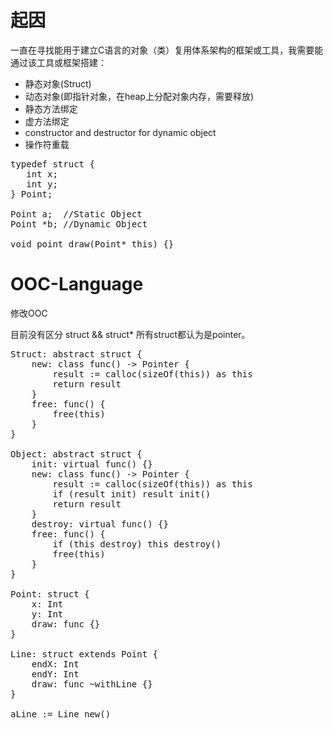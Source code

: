 # 起因

一直在寻找能用于建立C语言的对象（类）复用体系架构的框架或工具，我需要能通过该工具或框架搭建：

* 静态对象(Struct)
* 动态对象(即指针对象，在heap上分配对象内存，需要释放)
* 静态方法绑定
* 虚方法绑定
* constructor and destructor for dynamic object
* 操作符重载

<pre>
typedef struct {
   int x;
   int y;
} Point;

Point a;  //Static Object
Point *b; //Dynamic Object

void point_draw(Point* this) {}
</pre>


# OOC-Language

修改OOC

目前没有区分 struct && struct*
所有struct都认为是pointer。


<pre>
Struct: abstract struct {
    new: class func() -> Pointer {
        result := calloc(sizeOf(this)) as this
        return result
    }
    free: func() {
        free(this)
    }
}

Object: abstract struct {
    init: virtual func() {}
    new: class func() -> Pointer {
        result := calloc(sizeOf(this)) as this
        if (result init) result init()
        return result
    }
    destroy: virtual func() {}
    free: func() {
        if (this destroy) this destroy()
        free(this)
    }
}

Point: struct {
    x: Int
    y: Int
    draw: func {}
}

Line: struct extends Point {
    endX: Int
    endY: Int
    draw: func ~withLine {}
}

aLine := Line new()
</pre>


[Object-oriented design patterns in the kernel, part 1]:http://lwn.net/Articles/444910/
[Object-oriented design patterns in the kernel, part 2]:http://lwn.net/Articles/446317/
